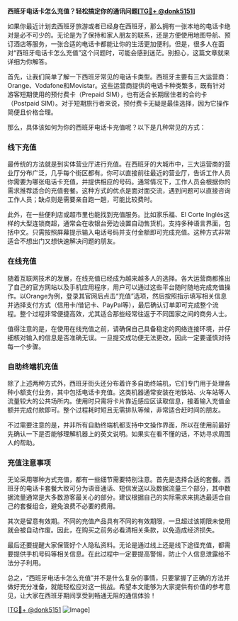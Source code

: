**西班牙电话卡怎么充值？轻松搞定你的通讯问题[[TG💪+ @donk5151](https://t.me/s/donk5151)]**

如果你最近计划去西班牙旅游或者已经身在西班牙，那么拥有一张本地的电话卡绝对是必不可少的。无论是为了保持和家人朋友的联系，还是方便使用地图导航、预订酒店等服务，一张合适的电话卡都能让你的生活更加便利。但是，很多人在面对“西班牙电话卡怎么充值”这个问题时，可能会感到迷茫。别担心，这篇文章就来详细为你解答。

首先，让我们简单了解一下西班牙常见的电话卡类型。西班牙主要有三大运营商：Orange、Vodafone和Movistar。这些运营商提供的电话卡种类繁多，既有针对游客短期使用的预付费卡（Prepaid SIM），也有适合长期居住者的合约卡（Postpaid SIM）。对于短期旅行者来说，预付费卡无疑是最佳选择，因为它操作简便且价格合理。

那么，具体该如何为你的西班牙电话卡充值呢？以下是几种常见的方式：

### 线下充值

最传统的方法就是到实体营业厅进行充值。在西班牙的大城市中，三大运营商的营业厅分布广泛，几乎每个街区都有。你可以直接前往最近的营业厅，告诉工作人员你需要为哪张电话卡充值，并提供相应的号码。通常情况下，工作人员会根据你的需求推荐适合的充值套餐。这种方式的优点是面对面交流，遇到问题可以直接咨询工作人员；缺点则是需要亲自跑一趟，可能比较费时。

此外，在一些便利店或超市里也能找到充值服务。比如家乐福、El Corte Inglés这样的大型连锁商超，通常会在收银台旁边设置自动售货机，支持多种语言界面，包括中文。只需按照屏幕提示输入电话号码并支付金额即可完成充值。这种方式非常适合不想出门又想快速解决问题的朋友。

### 在线充值

随着互联网技术的发展，在线充值已经成为越来越多人的选择。各大运营商都推出了自己的官方网站以及手机应用程序，用户可以通过这些平台随时随地完成充值操作。以Orange为例，登录其官网后点击“充值”选项，然后按照指示填写相关信息并选择支付方式（信用卡/借记卡、PayPal等），最后确认订单即可完成整个流程。整个过程非常便捷高效，尤其适合那些经常往返于不同国家之间的商务人士。

值得注意的是，在使用在线充值之前，请确保自己具备稳定的网络连接环境，并仔细核对输入的信息是否准确无误。一旦提交成功便无法更改，因此一定要谨慎对待每一个步骤。

### 自助终端机充值

除了上述两种方式外，西班牙街头还分布着许多自助终端机，它们专门用于处理各种小额支付业务，其中包括电话卡充值。这类机器通常安装在地铁站、火车站等人流量较大的公共场所内。使用时只需将卡片靠近感应区读取信息，接着输入充值金额并完成付款即可。整个过程耗时短且无需排队等候，非常适合赶时间的朋友。

不过需要注意的是，并非所有自助终端机都支持中文操作界面，所以在使用前最好先确认一下是否能够理解机器上的英文说明。如果实在看不懂的话，不妨寻求周围人的帮助。

### 充值注意事项

无论采用哪种方式充值，都有一些细节需要特别注意。首先是选择合适的套餐。西班牙的电话卡套餐大致可分为语音通话、短信发送以及数据流量三个部分，其中数据流量通常是大多数游客最关心的部分。建议根据自己的实际需求来挑选最适合自己的套餐组合，避免浪费不必要的费用。

其次是留意有效期。不同的充值产品具有不同的有效期限，一旦超过该期限未使用就会被自动作废。因此，在购买之前务必看清相关条款，以免造成经济损失。

最后还要提醒大家保管好个人隐私资料。无论是通过线上还是线下途径充值，都需要提供手机号码等相关信息。在此过程中一定要提高警惕，防止个人信息泄露给不法分子利用。

总之，“西班牙电话卡怎么充值”并不是什么复杂的事情，只要掌握了正确的方法并做好充分准备，就能轻松应对这一挑战。希望本文能够为大家提供有价值的参考意见，让大家在西班牙期间享受到畅通无阻的通信体验！

[[TG💪+ @donk5151](https://t.me/s/donk5151) ![Image](https://i.postimg.cc/rwNCRYN7/Snipaste-2025-04-30-17-27-05.png)]